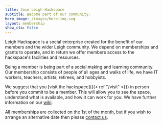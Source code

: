```yaml
---
title: Join Leigh Hackspace
subtitle: Become part of our community.
hero_image: /images/hero-img.svg
layout: membership
show_cta: False
---
```

Leigh Hackspace is a social enterprise created for the benefit of our members and the wider Leigh community. We depend on memberships and grants to operate, and in return we offer members access to the hackspace's facilities and resources.

Being a member is being part of a social making and learning community. Our membership consists of people of all ages and walks of life, we have IT workers, teachers, artists, retirees, and hobbyists. 

We suggest that you [visit the hackspace]({{< ref "/visit" >}}) in person before you commit to be a member. This will allow you to see the space, understand what is available, and how it can work for you. We have further information on our [wiki](https://wiki.leighhack.org/membership/joining/).

All memberships are collected on the 1st of the month, but if you wish to arrange an alternative date then please [contact us](mailto:info@leighhack.org).